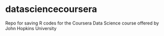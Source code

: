 datasciencecoursera
===================

Repo for saving R codes for the Coursera Data Science course offered by John Hopkins University
